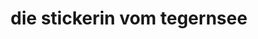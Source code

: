 ---
title: "die stickerin vom tegernsee"
url: /gmund/die-stickerin-vom-tegernsee/
shop: Schneiderei
---